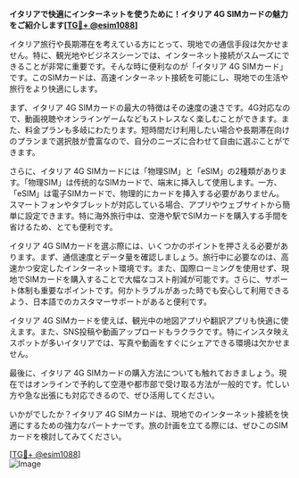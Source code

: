 **イタリアで快適にインターネットを使うために！イタリア 4G SIMカードの魅力をご紹介します[[TG💪+ @esim1088](https://t.me/s/esim1088)]**

イタリア旅行や長期滞在を考えている方にとって、現地での通信手段は欠かせません。特に、観光地やビジネスシーンでは、インターネット接続がスムーズにできることが非常に重要です。そんな時に便利なのが「イタリア 4G SIMカード」です。このSIMカードは、高速インターネット接続を可能にし、現地での生活や旅行をより快適にします。

まず、イタリア 4G SIMカードの最大の特徴はその速度の速さです。4G対応なので、動画視聴やオンラインゲームなどもストレスなく楽しむことができます。また、料金プランも多岐にわたります。短時間だけ利用したい場合や長期滞在向けのプランまで選択肢が豊富なので、自分のニーズに合わせて自由に選ぶことができます。

さらに、イタリア 4G SIMカードには「物理SIM」と「eSIM」の2種類があります。「物理SIM」は传统的なSIMカードで、端末に挿入して使用します。一方、「eSIM」は電子SIMカードで、物理的にカードを挿入する必要がありません。スマートフォンやタブレットが対応している場合、アプリやウェブサイトから簡単に設定できます。特に海外旅行中は、空港や駅でSIMカードを購入する手間を省けるため、とても便利です。

イタリア 4G SIMカードを選ぶ際には、いくつかのポイントを押さえる必要があります。まず、通信速度とデータ量を確認しましょう。旅行中に必要なのは、高速かつ安定したインターネット環境です。また、国際ローミングを使用せず、現地でSIMカードを購入することで大幅なコスト削減が可能です。さらに、サポート体制も重要なポイントです。何かトラブルがあった時でも安心して利用できるよう、日本語でのカスタマーサポートがあると便利です。

イタリア 4G SIMカードを使えば、観光中の地図アプリや翻訳アプリも快適に使えます。また、SNS投稿や動画アップロードもラクラクです。特にインスタ映えスポットが多いイタリアでは、写真や動画をすぐにシェアできる環境は欠かせません。

最後に、イタリア 4G SIMカードの購入方法についても触れておきましょう。現在ではオンラインで予約して空港や都市部で受け取る方法が一般的です。忙しい方や急な出張にも対応できるので、ぜひ活用してください。

いかがでしたか？イタリア 4G SIMカードは、現地でのインターネット接続を快適にするための強力なパートナーです。旅の計画を立てる際には、ぜひこのSIMカードを検討してみてください。

[[TG💪+ @esim1088](https://t.me/s/esim1088)]  
![Image](https://i.postimg.cc/Y0z9fWf4/image.png)